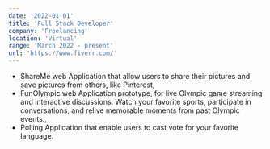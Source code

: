 ```yaml
---
date: '2022-01-01'
title: 'Full Stack Developer'
company: 'Freelancing'
location: 'Virtual'
range: 'March 2022 - present'
url: 'https://www.fiverr.com/'
---
```


- ShareMe web Application that allow users to share their pictures and save pictures from others, like Pinterest,
- FunOlympic web Application prototype, for live Olympic game streaming and interactive discussions. Watch your favorite sports, participate in conversations, and relive memorable moments from past Olympic events.,
- Polling Application that enable users to cast vote for your favorite language.
